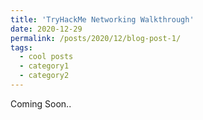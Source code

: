 ```yaml
---
title: 'TryHackMe Networking Walkthrough'
date: 2020-12-29
permalink: /posts/2020/12/blog-post-1/
tags:
  - cool posts
  - category1
  - category2
---
```

Coming Soon..

